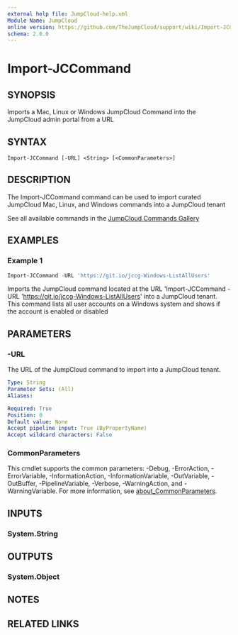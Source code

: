```yaml
---
external help file: JumpCloud-help.xml
Module Name: JumpCloud
online version: https://github.com/TheJumpCloud/support/wiki/Import-JCCommand
schema: 2.0.0
---
```


# Import-JCCommand

## SYNOPSIS
Imports a Mac, Linux or Windows JumpCloud Command into the JumpCloud admin portal from a URL

## SYNTAX

```
Import-JCCommand [-URL] <String> [<CommonParameters>]
```

## DESCRIPTION
The Import-JCCommand command can be used to import curated JumpCloud Mac, Linux, and Windows commands into a JumpCloud tenant

See all available commands in the [JumpCloud Commands Gallery](https://github.com/TheJumpCloud/support/tree/master/PowerShell/JumpCloud%20Commands%20Gallery)

## EXAMPLES

### Example 1
```powershell
Import-JCCommand -URL 'https://git.io/jccg-Windows-ListAllUsers'
```

Imports the JumpCloud command located at the URL 'Import-JCCommand -URL 'https://git.io/jccg-Windows-ListAllUsers' into a JumpCloud tenant. This command lists all user accounts on a Windows system and shows if the account is enabled or disabled

## PARAMETERS

### -URL
The URL of the JumpCloud command to import into a JumpCloud tenant.

```yaml
Type: String
Parameter Sets: (All)
Aliases:

Required: True
Position: 0
Default value: None
Accept pipeline input: True (ByPropertyName)
Accept wildcard characters: False
```

### CommonParameters
This cmdlet supports the common parameters: -Debug, -ErrorAction, -ErrorVariable, -InformationAction, -InformationVariable, -OutVariable, -OutBuffer, -PipelineVariable, -Verbose, -WarningAction, and -WarningVariable. For more information, see [about_CommonParameters](http://go.microsoft.com/fwlink/?LinkID=113216).

## INPUTS

### System.String

## OUTPUTS

### System.Object
## NOTES

## RELATED LINKS
